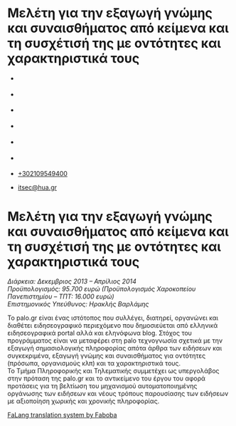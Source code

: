 Μελέτη για την εξαγωγή γνώμης και συναισθήματος από κείμενα και τη συσχέτισή της με οντότητες και χαρακτηριστικά τους
===============  

*   [](https://www.facebook.com/ditharokopio)
*   [](https://www.youtube.com/channel/UCEHkYirpXF1nSLxDCrfDZ4A)
*   [](https://www.linkedin.com/company/77699385)
*   [](https://www.instagram.com/dithua)

*   [](https://dit.hua.gr/index.php/el/a/projects?view=article&id=1422:master&catid=34:-)
*   [](https://dit.hua.gr/index.php/en/research/projects?view=article&id=1422:master&catid=34:projects)

*   [+302109549400](tel:+302109549400)
*   [itsec@hua.gr](mailto:itsec@hua.gr)

Μελέτη για την εξαγωγή γνώμης και συναισθήματος από κείμενα και τη συσχέτισή της με οντότητες και χαρακτηριστικά τους
=====================================================================================================================

_Διάρκεια: Δεκεμβριος 2013 – Απρίλιος 2014_  
_Προϋπολογισμός: 95.700 ευρώ (Προϋπολογισμός Χαροκοπείου Πανεπιστημίου – ΤΠΤ: 16.000 ευρώ)_  
_Επιστημονικός Υπεύθυνος: Ηρακλής Βαρλάμης_

Το palo.gr είναι ένας ιστότοπος που συλλέγει, διατηρεί, οργανώνει και διαθέτει ειδησεογραφικό περιεχόμενο που δημοσιεύεται από ελληνικά ειδησεογραφικά portal αλλά και εληνόφωνα blog. Στόχος του προγράμματος είναι να μεταφέρει στη palo τεχνογνωσία σχετικά με την εξαγωγή σημασιολογικής πληροφορίας απότα άρθρα των ειδήσεων και συγκεκριμένα, εξαγωγή γνώμης και συναισθήματος για οντότητες (πρόσωπα, οργανισμούς κλπ) και τα χαρακτηριστικά τους.  
Το Τμήμα Πληροφορικής και Τηλεματικής συμμετέχει ως υπεργολάβος στην πρόταση της palo.gr και το αντικείμενο του έργου του αφορά προτάσεις για τη βελτίωση του μηχανισμού αυτοματοποιημένης οργάνωσης των ειδήσεων και νέους τρόπους παρουσίασης των ειδήσεων με αξιοποίηση χωρικής και χρονικής πληροφορίας.

[FaLang translation system by Faboba](http://www.faboba.com/ "Faboba : Création de composantJoomla")

[](https://dit.hua.gr/index.php/el/a/projects?view=article&id=746:research-a-development-projects-5&catid=34#)